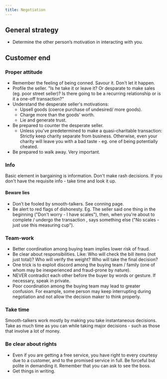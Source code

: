 ```yaml
---
title: Negotiation
---
```


## General strategy
- Determine the other person’s motivation in interacting with you.

## Customer end
### Proper attitude
- Remember the feeling of being conned. Savour it. Don't let it happen.
- Profile the seller. "Is he take it or leave it? Or desparate to make sales (eg. poor street seller)? Is there going to be a recurring relationship or is it a one-off transaction?" 
- Understand the desperate seller's motivations:
  - Upsell goods (coerce purchase of undesired/ more goods).
  - Charge more than the goods' worth.
  - Lie and generate trust.
- Be prepared to counter the desperate seller.
  - Unless you've predetermined to make a quasi-charitable transaction: Strictly keep charity separate from business. Otherwise, even your charity will leave you with a bad taste - eg. one of being potentially cheated.
- Be prepared to walk away. Very important.

### Info
Basic element in bargaining is information. Don't make rash decisions. If you don't have the requisite info - take time and look it up.

#### Beware lies
- Don’t be fooled by smooth-talkers. See conning page.
- Be alert to red flags of dishonesty. Eg. The seller said one thing in the beginning ("Don't worry - I have scales"), then, when you're about to complete / undergo‌ the transaction , says something else ("No scales - just use this measuring cup"). 

### Team-work
- Better coordination among buying team implies lower risk of fraud.
- Be clear about responsibilities. Like: Who will check the bill items (not just total)? Who will verify the weight?  Who will take the final decision?
- One trick is to exploit discord among the buying team / family (one of whom may be inexperienced and fraud-prone by nature).
- NEVER contradict each other before the buyer by words or gesture. If necessary, speak in private.
- Poor coordination among the buying team may lead to greater confusion. For example, some person may keep interrupting during negotiation and not allow the decision maker to think properly.

### Take time
Smooth-talkers work mostly by making you take instantaneous decisions. Take as much time as you can while taking major decisions - such as those that involve a lot of money.

### Be clear about rights
- Even if you are getting a free service, you have right to every courtesy due to a customer, and to the promised service in full. Be forceful but polite in demanding it. Remember that you can ask to see the boss.
- Get things in writing.

